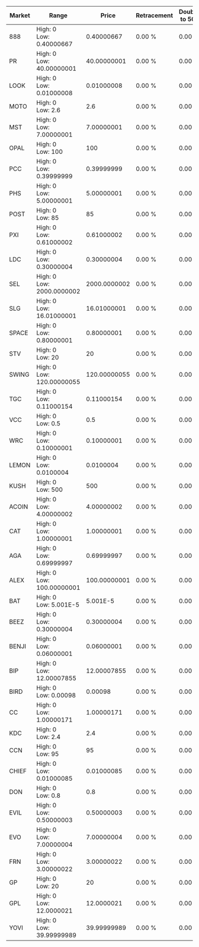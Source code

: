 | Market | Range | Price| Retracement | Doubles to 50% |
| --- | --- | --- | --- | --- |
| 888 | High: 0<br />Low: 0.40000667 | 0.40000667 | 0.00 % | 0.00 |
| PR | High: 0<br />Low: 40.00000001 | 40.00000001 | 0.00 % | 0.00 |
| LOOK | High: 0<br />Low: 0.01000008 | 0.01000008 | 0.00 % | 0.00 |
| MOTO | High: 0<br />Low: 2.6 | 2.6 | 0.00 % | 0.00 |
| MST | High: 0<br />Low: 7.00000001 | 7.00000001 | 0.00 % | 0.00 |
| OPAL | High: 0<br />Low: 100 | 100 | 0.00 % | 0.00 |
| PCC | High: 0<br />Low: 0.39999999 | 0.39999999 | 0.00 % | 0.00 |
| PHS | High: 0<br />Low: 5.00000001 | 5.00000001 | 0.00 % | 0.00 |
| POST | High: 0<br />Low: 85 | 85 | 0.00 % | 0.00 |
| PXI | High: 0<br />Low: 0.61000002 | 0.61000002 | 0.00 % | 0.00 |
| LDC | High: 0<br />Low: 0.30000004 | 0.30000004 | 0.00 % | 0.00 |
| SEL | High: 0<br />Low: 2000.0000002 | 2000.0000002 | 0.00 % | 0.00 |
| SLG | High: 0<br />Low: 16.01000001 | 16.01000001 | 0.00 % | 0.00 |
| SPACE | High: 0<br />Low: 0.80000001 | 0.80000001 | 0.00 % | 0.00 |
| STV | High: 0<br />Low: 20 | 20 | 0.00 % | 0.00 |
| SWING | High: 0<br />Low: 120.00000055 | 120.00000055 | 0.00 % | 0.00 |
| TGC | High: 0<br />Low: 0.11000154 | 0.11000154 | 0.00 % | 0.00 |
| VCC | High: 0<br />Low: 0.5 | 0.5 | 0.00 % | 0.00 |
| WRC | High: 0<br />Low: 0.10000001 | 0.10000001 | 0.00 % | 0.00 |
| LEMON | High: 0<br />Low: 0.0100004 | 0.0100004 | 0.00 % | 0.00 |
| KUSH | High: 0<br />Low: 500 | 500 | 0.00 % | 0.00 |
| ACOIN | High: 0<br />Low: 4.00000002 | 4.00000002 | 0.00 % | 0.00 |
| CAT | High: 0<br />Low: 1.00000001 | 1.00000001 | 0.00 % | 0.00 |
| AGA | High: 0<br />Low: 0.69999997 | 0.69999997 | 0.00 % | 0.00 |
| ALEX | High: 0<br />Low: 100.00000001 | 100.00000001 | 0.00 % | 0.00 |
| BAT | High: 0<br />Low: 5.001E-5 | 5.001E-5 | 0.00 % | 0.00 |
| BEEZ | High: 0<br />Low: 0.30000004 | 0.30000004 | 0.00 % | 0.00 |
| BENJI | High: 0<br />Low: 0.06000001 | 0.06000001 | 0.00 % | 0.00 |
| BIP | High: 0<br />Low: 12.00007855 | 12.00007855 | 0.00 % | 0.00 |
| BIRD | High: 0<br />Low: 0.00098 | 0.00098 | 0.00 % | 0.00 |
| CC | High: 0<br />Low: 1.00000171 | 1.00000171 | 0.00 % | 0.00 |
| KDC | High: 0<br />Low: 2.4 | 2.4 | 0.00 % | 0.00 |
| CCN | High: 0<br />Low: 95 | 95 | 0.00 % | 0.00 |
| CHIEF | High: 0<br />Low: 0.01000085 | 0.01000085 | 0.00 % | 0.00 |
| DON | High: 0<br />Low: 0.8 | 0.8 | 0.00 % | 0.00 |
| EVIL | High: 0<br />Low: 0.50000003 | 0.50000003 | 0.00 % | 0.00 |
| EVO | High: 0<br />Low: 7.00000004 | 7.00000004 | 0.00 % | 0.00 |
| FRN | High: 0<br />Low: 3.00000022 | 3.00000022 | 0.00 % | 0.00 |
| GP | High: 0<br />Low: 20 | 20 | 0.00 % | 0.00 |
| GPL | High: 0<br />Low: 12.0000021 | 12.0000021 | 0.00 % | 0.00 |
| YOVI | High: 0<br />Low: 39.99999989 | 39.99999989 | 0.00 % | 0.00 |
